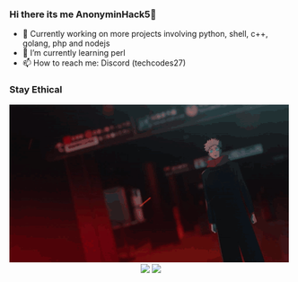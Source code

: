 ### Hi there its me AnonyminHack5👋

- 🔭 Currently working on more projects involving python, shell, c++, golang, php and nodejs
- 🌱 I’m currently learning perl 
- 📫 How to reach me: Discord (techcodes27)

### Stay Ethical
<img src="https://github.com/TermuxHackz/termuxhackz/blob/master/221968.gif"/>


<center>
<img src="https://img.shields.io/badge/Author-AnonyminHack5-green"/> 
<img src="https://img.shields.io/badge/Repo-TermuxHackz-blue"/>
</center>
